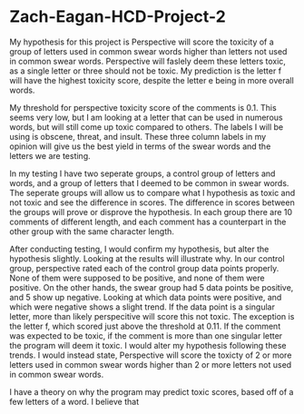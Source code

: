 # Zach-Eagan-HCD-Project-2

My hypothesis for this project is Perspective will score the toxicity of a group of letters used in common swear words higher than letters not used in common swear words. Perspective will faslely deem these letters toxic, as a single letter or three should not be toxic. My prediction is the letter f will have the highest toxicity score, despite the letter e being in more overall words. 

My threshold for perspective toxicity score of the comments is 0.1. This seems very low, but I am looking at a letter that can be used in numerous words, but will still come up toxic compared to others. The labels I will be using is obscene, threat, and insult. These three column labels in my opinion will give us the best yield in terms of the swear words and the letters we are testing.

In my testing I have two seperate groups, a control group of letters and words, and a group of letters that I deemed to be common in swear words. The seperate groups will allow us to compare what I hypothesis as toxic and not toxic and see the difference in scores. The difference in scores between the groups will prove or disprove the hypothesis. In each group there are 10 comments of different length, and each comment has a counterpart in the other group with the same character length.

After conducting testing, I would confirm my hypothesis, but alter the hypothesis slightly. Looking at the results will illustrate why. In our control group, perspective rated each of the control group data points properly. None of them were supposed to be positive, and none of them were positive. On the other hands, the swear group had 5 data points be positive, and 5 show up negative. Looking at which data points were positive, and which were negative shows a slight trend. If the data point is a singular letter, more than likely perspecitive will score this not toxic. The exception is the letter f, which scored just above the threshold at 0.11. If the comment was expected to be toxic, if the comment is more than one singular letter the program will deem it toxic. I would alter my hypothesis following these trends. I would instead state, Perspective will score the toxicty of 2 or more letters used in common swear words higher than 2 or more letters not used in common swear words.

I have a theory on why the program may predict toxic scores, based off of a few letters of a word. I believe that 
